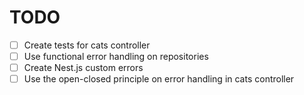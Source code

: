 # TODO

- [ ] Create tests for cats controller
- [ ] Use functional error handling on repositories
- [ ] Create Nest.js custom errors
- [ ] Use the open-closed principle on error handling in cats controller
